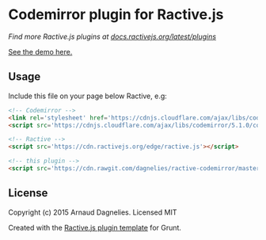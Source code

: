 # Codemirror plugin for Ractive.js

*Find more Ractive.js plugins at [docs.ractivejs.org/latest/plugins](http://docs.ractivejs.org/latest/plugins)*

[See the demo here.](http://dagnelies.github.io/ractive-codemirror/)

## Usage

Include this file on your page below Ractive, e.g:

```html
<!-- Codemirror -->
<link rel='stylesheet' href='https://cdnjs.cloudflare.com/ajax/libs/codemirror/5.1.0/codemirror.css' />
<script src='https://cdnjs.cloudflare.com/ajax/libs/codemirror/5.1.0/codemirror.js'></script>

<!-- Ractive -->
<script src='https://cdn.ractivejs.org/edge/ractive.js'></script>

<!-- this plugin -->
<script src='https://cdn.rawgit.com/dagnelies/ractive-codemirror/master/src/ractive-codemirror.js'></script>
```


## License

Copyright (c) 2015 Arnaud Dagnelies. Licensed MIT

Created with the [Ractive.js plugin template](https://github.com/ractivejs/plugin-template) for Grunt.
